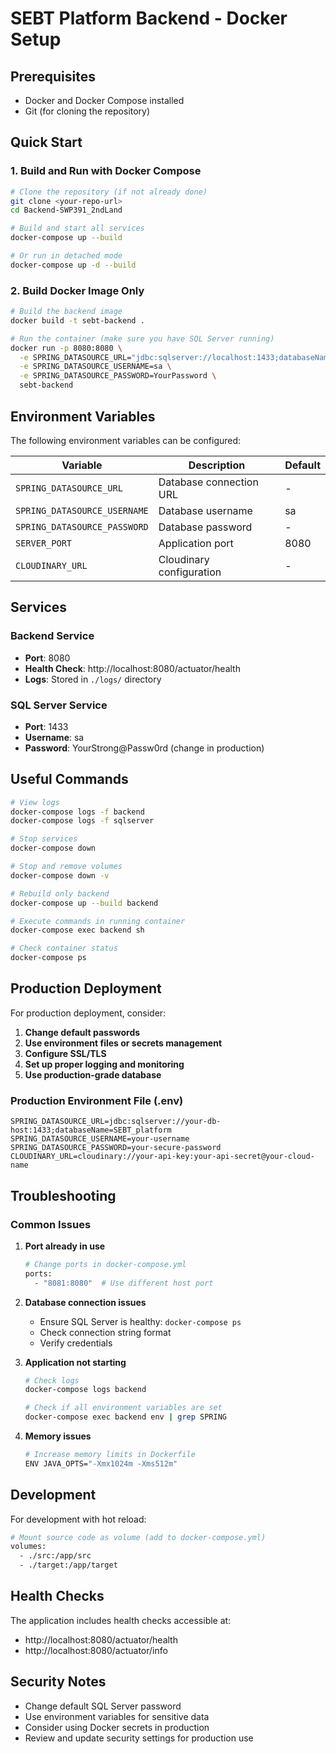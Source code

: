# SEBT Platform Backend - Docker Setup

## Prerequisites
- Docker and Docker Compose installed
- Git (for cloning the repository)

## Quick Start

### 1. Build and Run with Docker Compose
```bash
# Clone the repository (if not already done)
git clone <your-repo-url>
cd Backend-SWP391_2ndLand

# Build and start all services
docker-compose up --build

# Or run in detached mode
docker-compose up -d --build
```

### 2. Build Docker Image Only
```bash
# Build the backend image
docker build -t sebt-backend .

# Run the container (make sure you have SQL Server running)
docker run -p 8080:8080 \
  -e SPRING_DATASOURCE_URL="jdbc:sqlserver://localhost:1433;databaseName=SEBT_platform;encrypt=true;trustServerCertificate=true" \
  -e SPRING_DATASOURCE_USERNAME=sa \
  -e SPRING_DATASOURCE_PASSWORD=YourPassword \
  sebt-backend
```

## Environment Variables

The following environment variables can be configured:

| Variable | Description | Default |
|----------|-------------|---------|
| `SPRING_DATASOURCE_URL` | Database connection URL | - |
| `SPRING_DATASOURCE_USERNAME` | Database username | sa |
| `SPRING_DATASOURCE_PASSWORD` | Database password | - |
| `SERVER_PORT` | Application port | 8080 |
| `CLOUDINARY_URL` | Cloudinary configuration | - |

## Services

### Backend Service
- **Port**: 8080
- **Health Check**: http://localhost:8080/actuator/health
- **Logs**: Stored in `./logs/` directory

### SQL Server Service
- **Port**: 1433
- **Username**: sa
- **Password**: YourStrong@Passw0rd (change in production)

## Useful Commands

```bash
# View logs
docker-compose logs -f backend
docker-compose logs -f sqlserver

# Stop services
docker-compose down

# Stop and remove volumes
docker-compose down -v

# Rebuild only backend
docker-compose up --build backend

# Execute commands in running container
docker-compose exec backend sh

# Check container status
docker-compose ps
```

## Production Deployment

For production deployment, consider:

1. **Change default passwords**
2. **Use environment files or secrets management**
3. **Configure SSL/TLS**
4. **Set up proper logging and monitoring**
5. **Use production-grade database**

### Production Environment File (.env)
```env
SPRING_DATASOURCE_URL=jdbc:sqlserver://your-db-host:1433;databaseName=SEBT_platform
SPRING_DATASOURCE_USERNAME=your-username
SPRING_DATASOURCE_PASSWORD=your-secure-password
CLOUDINARY_URL=cloudinary://your-api-key:your-api-secret@your-cloud-name
```

## Troubleshooting

### Common Issues

1. **Port already in use**
   ```bash
   # Change ports in docker-compose.yml
   ports:
     - "8081:8080"  # Use different host port
   ```

2. **Database connection issues**
   - Ensure SQL Server is healthy: `docker-compose ps`
   - Check connection string format
   - Verify credentials

3. **Application not starting**
   ```bash
   # Check logs
   docker-compose logs backend
   
   # Check if all environment variables are set
   docker-compose exec backend env | grep SPRING
   ```

4. **Memory issues**
   ```bash
   # Increase memory limits in Dockerfile
   ENV JAVA_OPTS="-Xmx1024m -Xms512m"
   ```

## Development

For development with hot reload:

```bash
# Mount source code as volume (add to docker-compose.yml)
volumes:
  - ./src:/app/src
  - ./target:/app/target
```

## Health Checks

The application includes health checks accessible at:
- http://localhost:8080/actuator/health
- http://localhost:8080/actuator/info

## Security Notes

- Change default SQL Server password
- Use environment variables for sensitive data
- Consider using Docker secrets in production
- Review and update security settings for production use
